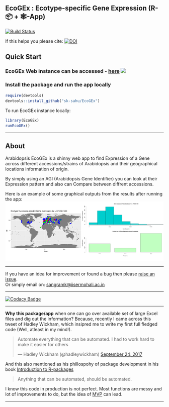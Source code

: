 ## EcoGEx : Ecotype-specific Gene Expression (R-📦 + 🕸️-App)

[![Build Status](https://travis-ci.org/sk-sahu/EcoGEx.svg?branch=master)](https://travis-ci.org/sk-sahu/EcoGEx)

If this helps you please cite: [![DOI](https://zenodo.org/badge/171301910.svg)](https://zenodo.org/badge/latestdoi/171301910)

## Quick Start

### EcoGEx Web instance can be accessed - [here](https://sangram.shinyapps.io/EcoGEx) [![](https://img.shields.io/badge/Web_App-Active_and_Runing-Green.svg)](https://sangram.shinyapps.io/EcoGEx/)

### Install the package and run the app locally
```R
require(devtools)
devtools::install_github("sk-sahu/EcoGEx")
```
To run EcoGEx instance locally:
```R
library(EcoGEx)
runEcoGEx()
```

***
## About
Arabidopsis EcoGEx is a shinny web app to find Expression of a Gene across different accessions/strains of Arabidopsis and their geographical locations information of origin.

By simply using an AGI (Arabidopsis Gene Identifier) you can look at their Expression pattern and also can Compare between diffrent accessions.

Here is an example of some graphical outputs from the results after running the app:
<img src="./inst/app/images/EcoGEx_results.png">

***
If you have an idea for improvement or found a bug then please [raise an issue](https://github.com/sk-sahu/EcoGEx/issues).  
Or simply email on: sangramk@iisermohali.ac.in

***
[![Codacy Badge](https://api.codacy.com/project/badge/Grade/d09f0b3522d74ed58661fff41610c740)](https://app.codacy.com/app/sk-sahu/EcoGEx?utm_source=github.com&utm_medium=referral&utm_content=sk-sahu/EcoGEx&utm_campaign=Badge_Grade_Dashboard)

***
**Why this package/app** when one can go over available set of large Excel files and dig out the information?
Because, recently I came across this tweet of Hadley Wickham, which insipred me to write my first full fledged code (Well, atleast in my mind!).

<blockquote class="twitter-tweet" data-conversation="none" data-lang="en"><p lang="en" dir="ltr">Automate everything that can be automated. I had to work hard to make it easier for others</p>&mdash; Hadley Wickham (@hadleywickham) <a href="https://twitter.com/hadleywickham/status/911992796441083906?ref_src=twsrc%5Etfw">September 24, 2017</a></blockquote>

And this also mentioned as his phillospohy of package development in his book [Introduction to R-packages](http://r-pkgs.had.co.nz/intro.html)
> Anything that can be automated, should be automated.

I know this code in production is not perfect. Most functions are messy and lot of improvements to do, but the idea of [MVP](https://en.wikipedia.org/wiki/Minimum_viable_product) can lead.

***
